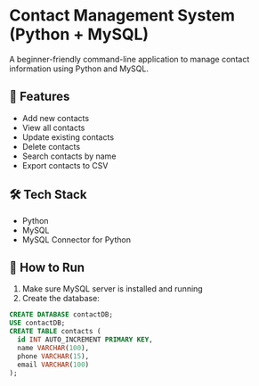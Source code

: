 # Contact Management System (Python + MySQL)

A beginner-friendly command-line application to manage contact information using Python and MySQL.

## 📌 Features
- Add new contacts
- View all contacts
- Update existing contacts
- Delete contacts
- Search contacts by name
- Export contacts to CSV

## 🛠️ Tech Stack
- Python
- MySQL
- MySQL Connector for Python

## 🧪 How to Run
1. Make sure MySQL server is installed and running
2. Create the database:
```sql
CREATE DATABASE contactDB;
USE contactDB;
CREATE TABLE contacts (
  id INT AUTO_INCREMENT PRIMARY KEY,
  name VARCHAR(100),
  phone VARCHAR(15),
  email VARCHAR(100)
);
